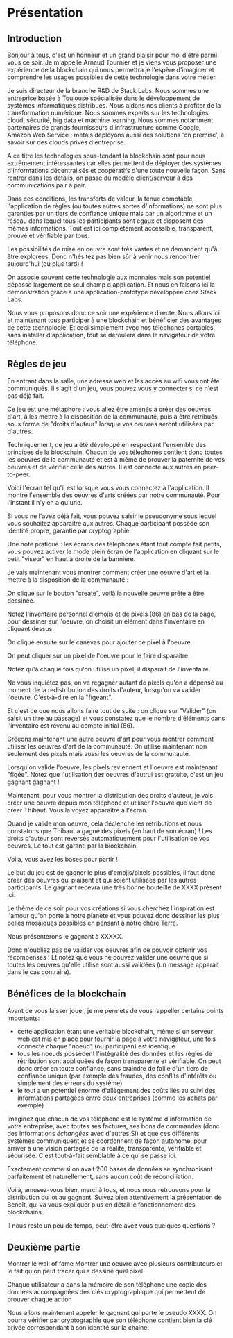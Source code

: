 # Présentation

## Introduction

Bonjour à tous, c'est un honneur et un grand plaisir pour moi d'être parmi vous ce soir. Je m'appelle Arnaud Tournier et je viens vous proposer une expérience de la blockchain qui nous permettra je l'espère d'imaginer et comprendre les usages possibles de cette technologie dans votre métier.

Je suis directeur de la branche R&D de Stack Labs. Nous sommes une entreprise basée à Toulouse spécialisée dans le développement de systèmes informatiques distribués. Nous aidons nos clients à profiter de la transformation numérique. Nous sommes experts sur les technologies cloud, sécurité, big data et machine learning. Nous sommes notamment partenaires de grands fournisseurs d'infrastructure comme Google, Amazon Web Service ; metais déployons aussi des solutions 'on premise', à savoir sur des clouds privés d'entreprise.

A ce titre les technologies sous-tendant la blockchain sont pour nous extrêmement intéressantes car elles permettent de déployer des systèmes d'informations décentralisés et coopératifs d'une toute nouvelle façon. Sans rentrer dans les détails, on passe du modèle client/serveur à des communications pair à pair.

Dans ces conditions, les transferts de valeur, la tenue comptable, l'application de règles (ou toutes autres sortes d'informations) ne sont plus garanties par un tiers de confiance unique mais par un algorithme et un réseau dans lequel tous les participants sont égaux et disposent des mêmes informations. Tout est ici complètement accessible, transparent, prouvé et vérifiable par tous.

Les possibilités de mise en oeuvre sont très vastes et ne demandent qu'à être explorées. Donc n'hésitez pas bien sûr à venir nous rencontrer aujourd'hui (ou plus tard) !

On associe souvent cette technologie aux monnaies mais son potentiel dépasse largement ce seul champ d'application. Et nous en faisons ici la démonstration grâce à une application-prototype développée chez Stack Labs.

Nous vous proposons donc ce soir une expérience directe. Nous allons ici et maintenant tous participer à une blockchain et bénéficier des avantages de cette technologie. Et ceci simplement avec nos téléphones portables, sans installer d'application, tout se déroulera dans le navigateur de votre téléphone.

## Règles de jeu

En entrant dans la salle, une adresse web et les accès au wifi vous ont été communiqués. Il s'agit d'un jeu, vous pouvez vous y connecter si ce n'est pas déjà fait.

Ce jeu est une métaphore : vous allez être amenés à créer des oeuvres d'art, à les mettre à la disposition de la communauté, puis à être rétribués sous forme de "droits d'auteur" lorsque vos oeuvres seront utilisées par d'autres.

Techniquement, ce jeu a été développé en respectant l'ensemble des principes de la blockchain. Chacun de vos téléphones contient donc toutes les oeuvres de la communauté et est à même de prouver la paternité de vos oeuvres et de vérifier celle des autres. Il est connecté aux autres en peer-to-peer.

Voici l'écran tel qu'il est lorsque vous vous connectez à l'application. Il montre l'ensemble des oeuvres d'arts créées par notre communauté. Pour l'instant il n'y en a qu'une.

Si vous ne l'avez déjà fait, vous pouvez saisir le pseudonyme sous lequel vous souhaitez apparaitre aux autres. Chaque participant possède son identité propre, garantie par cryptographie.

Une note pratique : les écrans des téléphones étant tout compte fait petits, vous pouvez activer le mode plein écran de l'application en cliquant sur le petit "viseur" en haut à droite de la bannière.

Je vais maintenant vous montrer comment créer une oeuvre d'art et la mettre à la disposition de la communauté :

On clique sur le bouton "create", voilà la nouvelle oeuvre prête à être dessinée.

Notez l'inventaire personnel d'emojis et de pixels (86) en bas de la page, pour dessiner sur l'oeuvre, on choisit un élément dans l'inventaire en cliquant dessus.

On clique ensuite sur le canevas pour ajouter ce pixel à l'oeuvre.

On peut cliquer sur un pixel de l'oeuvre pour le faire disparaitre.

Notez qu'à chaque fois qu'on utilise un pixel, il disparait de l'inventaire.

Ne vous inquiétez pas, on va regagner autant de pixels qu'on a dépensé au moment de la redistribution des droits d'auteur, lorsqu'on va valider l'oeuvre. C'est-à-dire en la "figeant".

Et c'est ce que nous allons faire tout de suite : on clique sur "Valider" (on saisit un titre au passage) et vous constatez que le nombre d'éléments dans l'inventaire est revenu au compte initial (86).

Créeons maintenant une autre oeuvre d'art pour vous montrer comment utiliser les oeuvres d'art de la communauté. On utilise maintenant non seulement des pixels mais aussi les oeuvres de la communauté.

Lorsqu'on valide l'oeuvre, les pixels reviennent et l'oeuvre est maintenant "figée". Notez que l'utilisation des oeuvres d'autrui est gratuite, c'est un jeu gagnant gagnant !

Maintenant, pour vous montrer la distribution des droits d'auteur, je vais créer une oeuvre depuis mon téléphone et utiliser l'oeuvre que vient de créer Thibaut. Vous la voyez apparaître à l'écran.

Quand je valide mon oeuvre, cela déclenche les rétributions et nous constatons que Thibaut a gagné des pixels (en haut de son écran) ! Les droits d'auteur sont reversés automatiquement pour l'utilisation de vos oeuvres. Le tout est garanti par la blockchain.

Voilà, vous avez les bases pour partir !

Le but du jeu est de gagner le plus d'emojis/pixels possibles, il faut donc créer des oeuvres qui plaisent et qui soient utilisées par les autres participants.
Le gagnant recevra une très bonne bouteille de XXXX présent ici.

Le thème de ce soir pour vos créations si vous cherchez l'inspiration est l'amour qu'on porte à notre planète et vous pouvez donc dessiner les plus belles mosaiques possibles
en pensant à notre chère Terre.

Nous présenterons le gagnant à XXXXX.

Donc n'oubliez pas de valider vos oeuvres afin de pouvoir obtenir vos récompenses ! Et notez que vous ne pouvez valider une oeuvre que si toutes les oeuvres qu'elle utilise sont aussi validées (un message apparait dans le cas contraire).

## Bénéfices de la blockchain

Avant de vous laisser jouer, je me permets de vous rappeller certains points importants:

- cette application étant une véritable blockchain, même si un serveur web est mis en place pour fournir la page à votre navigateur, une fois connecté chaque "noeud" (ou participan) est identique
- tous les noeuds possèdent l'intégralité des données et les règles de rétribution sont appliquées de façon transparente et vérifiable. On peut donc créer en toute confiance, sans craindre de faille d'un tiers de confiance unique (par exemple des fraudes, des conflits d'intérêts ou simplement des erreurs du système)
- le tout a un potentiel énorme d'allègement des coûts liés au suivi des informations partagées entre deux entreprises (comme les achats par exemple)

Imaginez que chacun de vos téléphone est le système d'information de votre entreprise, avec toutes ses factures, ses bons de commandes (donc des informations *échangées* avec d'autres SI) et que ces différents systèmes communiquent et se coordonnent de façon autonome, pour arriver à une vision partagée de la réalité, transparente, vérifiable et sécurisée. C'est tout-à-fait semblable à ce qui se passe ici.

Exactement comme si on avait 200 bases de données se synchronisant parfaitement et naturellement, sans aucun coût de réconciliation.

Voilà, amusez-vous bien, merci à tous, et nous nous retrouvons pour la distribution du lot au gagnant. Suivez bien attentivement la présentation de Benoît, qui va vous expliquer plus en détail le fonctionnement des blockchains !

Il nous reste un peu de temps, peut-être avez vous quelques questions ?


## Deuxième partie

Montrer le wall of fame
Montrer une oeuvre avec plusieurs contributeurs et le fait qu'on peut tracer qui a dessiné quel pixel.

Chaque utilisateur a dans la mémoire de son téléphone une copie des données accompagnées des clés cryptographique qui permettent de prouver chaque action

Nous allons maintenant appeler le gagnant qui porte le pseudo XXXX. On pourra vérifier par cryptographie que son téléphone contient bien la clé privée correspondant à son identité sur la chaine.
